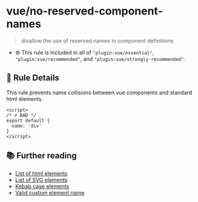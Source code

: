 # vue/no-reserved-component-names
> disallow the use of reserved names in component definitions

- :gear: This rule is included in all of `"plugin:vue/essential"`, `"plugin:vue/recommended"`, and `"plugin:vue/strongly-recommended"`.

## :book: Rule Details

This rule prevents name collisions between vue components and standard html elements. 

<eslint-code-block :rules="{'vue/no-reserved-component-names': ['error']}">

```vue
<script>
/* ✗ BAD */
export default {
  name: 'div'
}
</script>
```

</eslint-code-block>

## :books: Further reading

- [List of html elements](https://developer.mozilla.org/en-US/docs/Web/HTML/Element)
- [List of SVG elements](https://developer.mozilla.org/en-US/docs/Web/SVG/Element)
- [Kebab case elements](https://stackoverflow.com/questions/22545621/do-custom-elements-require-a-dash-in-their-name/22545622#22545622)
- [Valid custom element name](https://w3c.github.io/webcomponents/spec/custom/#valid-custom-element-name)